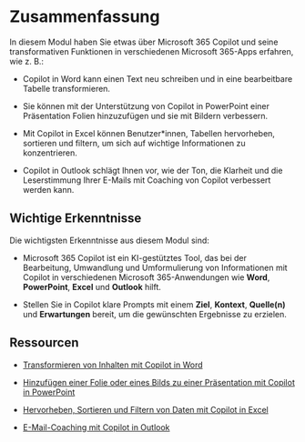 # Zusammenfassung

In diesem Modul haben Sie etwas über Microsoft 365 Copilot und seine transformativen Funktionen in verschiedenen Microsoft 365-Apps erfahren, wie z. B.:

- Copilot in Word kann einen Text neu schreiben und in eine bearbeitbare Tabelle transformieren.

- Sie können mit der Unterstützung von Copilot in PowerPoint einer Präsentation Folien hinzuzufügen und sie mit Bildern verbessern.

- Mit Copilot in Excel können Benutzer*innen, Tabellen hervorheben, sortieren und filtern, um sich auf wichtige Informationen zu konzentrieren.

- Copilot in Outlook schlägt Ihnen vor, wie der Ton, die Klarheit und die Leserstimmung Ihrer E-Mails mit Coaching von Copilot verbessert werden kann.

## Wichtige Erkenntnisse

Die wichtigsten Erkenntnisse aus diesem Modul sind:

- Microsoft 365 Copilot ist ein KI-gestütztes Tool, das bei der Bearbeitung, Umwandlung und Umformulierung von Informationen mit Copilot in verschiedenen Microsoft 365-Anwendungen wie **Word**, **PowerPoint**, **Excel** und **Outlook** hilft.

- Stellen Sie in Copilot klare Prompts mit einem **Ziel**, **Kontext**, **Quelle(n)** und **Erwartungen** bereit, um die gewünschten Ergebnisse zu erzielen.

## Ressourcen

- [Transformieren von Inhalten mit Copilot in Word](https://support.microsoft.com/office/transform-your-content-with-copilot-in-word-923d9763-f896-4da7-8a3f-5b12c3bfc475)

- [Hinzufügen einer Folie oder eines Bilds zu einer Präsentation mit Copilot in PowerPoint](https://support.microsoft.com/office/add-a-slide-or-image-to-your-presentation-with-copilot-in-powerpoint-ae906e57-db71-4f46-8ed5-c1e2cebe6a80)

- [Hervorheben, Sortieren und Filtern von Daten mit Copilot in Excel](https://support.microsoft.com/office/highlight-sort-and-filter-your-data-with-copilot-in-excel-05302e3f-de42-4475-b235-be9cb3d4e936)

- [E-Mail-Coaching mit Copilot in Outlook](https://support.microsoft.com/office/email-coaching-with-copilot-in-outlook-91a3cd56-1586-4a31-85c7-2eb8cdb02405#OSVersion=iOS)
